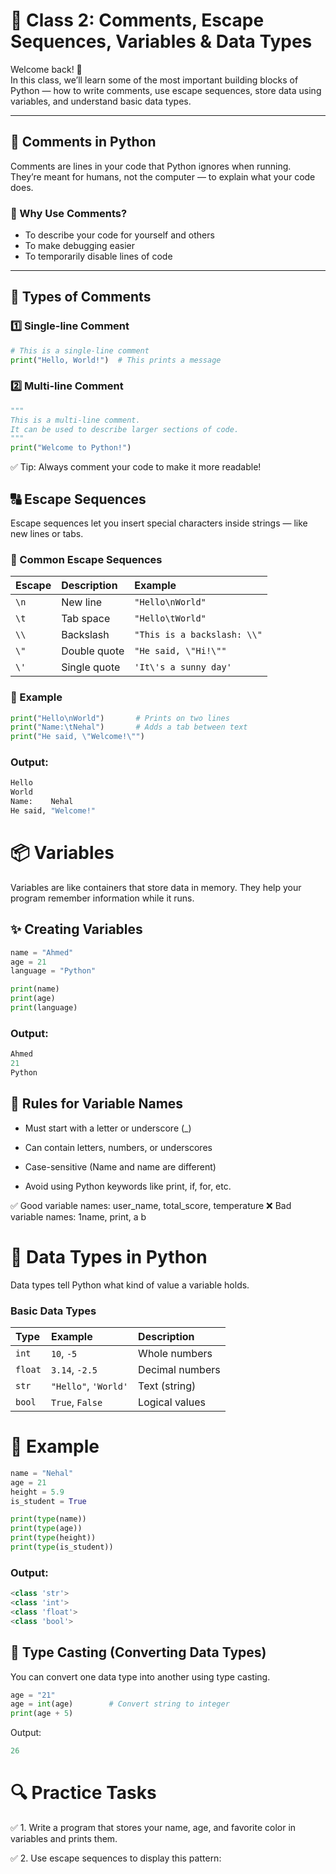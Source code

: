 # 🧠 Class 2: Comments, Escape Sequences, Variables & Data Types

Welcome back! 👋  
In this class, we’ll learn some of the most important building blocks of Python — how to write comments, use escape sequences, store data using variables, and understand basic data types.

---

## 💬 Comments in Python

Comments are lines in your code that Python ignores when running.  
They’re meant for humans, not the computer — to explain what your code does.

### 📝 Why Use Comments?

- To describe your code for yourself and others  
- To make debugging easier  
- To temporarily disable lines of code  

---

## 🧩 Types of Comments

### 1️⃣ Single-line Comment
```python
# This is a single-line comment
print("Hello, World!")  # This prints a message
```
### 2️⃣ Multi-line Comment
```python
"""
This is a multi-line comment.
It can be used to describe larger sections of code.
"""
print("Welcome to Python!")
```
✅ Tip: Always comment your code to make it more readable!

## 🔠 Escape Sequences

Escape sequences let you insert special characters inside strings — like new lines or tabs.

### 🧩 Common Escape Sequences

| Escape | Description | Example |
|:-------|:-------------|:---------|
| `\n` | New line | `"Hello\nWorld"` |
| `\t` | Tab space | `"Hello\tWorld"` |
| `\\` | Backslash | `"This is a backslash: \\"` |
| `\"` | Double quote | `"He said, \"Hi!\""` |
| `\'` | Single quote | `'It\'s a sunny day'` |

### 🧠 Example
```python
print("Hello\nWorld")       # Prints on two lines
print("Name:\tNehal")       # Adds a tab between text
print("He said, \"Welcome!\"")
```
### Output:
```python
Hello
World
Name:    Nehal
He said, "Welcome!"
```
# 📦 Variables

Variables are like containers that store data in memory.
They help your program remember information while it runs.

## ✨ Creating Variables
```python
name = "Ahmed"
age = 21
language = "Python"

print(name)
print(age)
print(language)
```
### Output:
```python
Ahmed
21
Python
```

## 🧠 Rules for Variable Names

- Must start with a letter or underscore (_)

- Can contain letters, numbers, or underscores

- Case-sensitive (Name and name are different)

- Avoid using Python keywords like print, if, for, etc.

✅ Good variable names: user_name, total_score, temperature
❌ Bad variable names: 1name, print, a b

# 🧮 Data Types in Python

Data types tell Python what kind of value a variable holds.

###  Basic Data Types

| Type | Example | Description |
|:------|:----------|:-------------|
| `int` | `10`, `-5` | Whole numbers |
| `float` | `3.14`, `-2.5` | Decimal numbers |
| `str` | `"Hello"`, `'World'` | Text (string) |
| `bool` | `True`, `False` | Logical values |

# 🧠 Example
```python
name = "Nehal"
age = 21
height = 5.9
is_student = True

print(type(name))
print(type(age))
print(type(height))
print(type(is_student))
```
### Output:
```python
<class 'str'>
<class 'int'>
<class 'float'>
<class 'bool'>
```
## 🧩 Type Casting (Converting Data Types)

You can convert one data type into another using type casting.
```python
age = "21"
age = int(age)        # Convert string to integer
print(age + 5)
```
Output:
```python
26
```

# 🔍 Practice Tasks

✅ 1. Write a program that stores your name, age, and favorite color in variables and prints them.

✅ 2. Use escape sequences to display this pattern:
